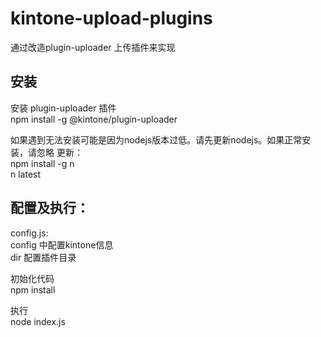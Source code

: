 # kintone-upload-plugins

通过改造plugin-uploader 上传插件来实现  


## 安装
安装 plugin-uploader 插件  
npm install -g @kintone/plugin-uploader  

如果遇到无法安装可能是因为nodejs版本过低。请先更新nodejs。如果正常安装，请忽略
更新：  
npm install -g n  
n latest  

## 配置及执行：
config.js:  
config 中配置kintone信息  
dir 配置插件目录  

初始化代码  
npm install  

执行  
node index.js
